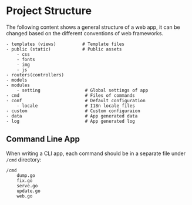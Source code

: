 # Project Structure

The following content shows a general structure of a web app, it can be changed based on the different conventions of web frameworks.

```
- templates (views)          # Template files
- public (static)            # Public assets
	- css
	- fonts
	- img
	- js
- routers(controllers)
- models
- modules
	- setting                 # Global settings of app
- cmd                         # Files of commands
- conf                        # Default configuration
	- locale                  # I18n locale files
- custom                      # Custom configuraion
- data                        # App generated data
- log                         # App generated log
```

## Command Line App

When writing a CLI app, each command should be in a separate file under `/cmd` directory:

```
/cmd
	dump.go
	fix.go
	serve.go
	update.go
	web.go
```
